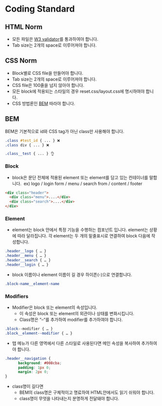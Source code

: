 # Coding Standard

## HTML Norm
* 모든 파일은 [W3 validator](https://validator.w3.org/)를 통과하여야 합니다.
* Tab size는 2개의 space로 이루어져야 합니다.
 
## CSS Norm

* Block별로 CSS file을 만들어야 합니다.
* Tab size는 2개의 space로 이루어져야 합니다.
* CSS file은 100줄을 넘지 않아야 합니다.
* 모든 block에 적용되는 스타일의 경우 reset.css/layout.css에 명시하여야 합니다.
* CSS 방법론인 [BEM](#bem) 따라야 합니다.

## BEM
 
BEM은 기본적으로 id와 CSS tag가 아닌 class만 사용해야 합니다.

```css
.class #test_id { ... } ❌
.class div { ... } ❌

.class__test { ... } 👌
```
### Block
* block은 문단 전체에 적용된 element 또는 element를 담고 있는 컨테이너를 말합니다.
&nbsp;ex) logo / login form / menu / search from / content / footer
```html
<div class="header">
  <div class="menu">....</div>
  <div class="search">....</div>
</div>
```

### Element
- element는 block 안에서 특정 기능을 수행하는 컴포넌트 입니다. element는 상황에 따라 달라집니다. 각 element는 두 개의 밑줄표시로 연결하여 block 다음에 작성합니다.
```css
.header__logo { … }
.header__menu { … }
.header__search { … }
.header__login { … }
```
- block 이름이나 element 이름이 길 경우 하이픈(-)으로 연결합니다. 
```css
.block-name__element-name
```

### Modifiers
* Modifier은 block 또는 element의 속성입니다.
  * 이 속성은 block 또는 element의 외관이나 상태를 변화시킵니다.
  * Class명은 “–“를 추가하여 modifier를 추가하여야 합니다.
```css
.block‐‐modifier { … }
.block__element--modifier { … }
```
* 탭 메뉴가 다른 영역에서 다른 스타일로 사용된다면 메인 속성을 복사하여 추가하여야 합니다.
```css
.header__navigation {
      background: #008cba;
      padding: 1px 0;
      margin: 2px 0;
}
```
* class명이 길다면
	* BEM의 class명은 구체적이고 명료하여 HTML안에서도 읽기 쉬워야 합니다.
	* class명이 무엇을 나타내는지 분명하게 전달돼야 합니다.
  